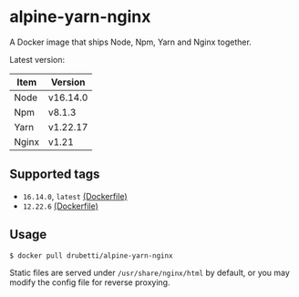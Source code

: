 # alpine-yarn-nginx

A Docker image that ships Node, Npm, Yarn and Nginx together.

Latest version:

| Item  | Version  |
|-------|----------|
| Node  | v16.14.0 |
| Npm   | v8.1.3   |
| Yarn  | v1.22.17 |
| Nginx | v1.21    | 

## Supported tags
* `16.14.0`, `latest` [(Dockerfile)](https://github.com/drubetti/alpine-yarn-nginx/blob/16.14.0/Dockerfile)
* `12.22.6` [(Dockerfile)](https://github.com/drubetti/alpine-yarn-nginx/blob/12.22.6/Dockerfile)

## Usage

`$ docker pull drubetti/alpine-yarn-nginx`

Static files are served under `/usr/share/nginx/html` by default, or you may modify the config file for reverse proxying.
